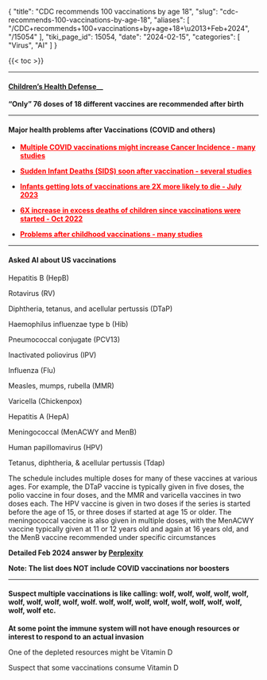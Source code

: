 {
  "title": "CDC recommends 100 vaccinations by age 18",
  "slug": "cdc-recommends-100-vaccinations-by-age-18",
  "aliases": [
    "/CDC+recommends+100+vaccinations+by+age+18+\u2013+Feb+2024",
    "/15054"
  ],
  "tiki_page_id": 15054,
  "date": "2024-02-15",
  "categories": [
    "Virus",
    "AI"
  ]
}

{{< toc >}}

---

#### [Children’s Health Defense](http://support.childrenshealthdefense.org/site/MessageViewer;jsessionid=00000000.app30028b?dlv_id=15582&em_id=15681.0&NONCE_TOKEN=3EF3BD1F7BB2645CC738280EEE073CE7)__

 **“Only”  76 doses of 18 different vaccines are recommended after birth** 

---

#### Major health problems after Vaccinations (COVID and others)

*  **<a href="/posts/multiple-covid-vaccinations-might-increase-cancer-incidence-many-studies" style="color: red; text-decoration: underline;" title="This post/category does not exist yet: Multiple COVID vaccinations might increase Cancer Incidence - many studies">Multiple COVID vaccinations might increase Cancer Incidence - many studies</a>** 

*  **<a href="/posts/sudden-infant-deaths-sids-soon-after-vaccination-several-studies" style="color: red; text-decoration: underline;" title="This post/category does not exist yet: Sudden Infant Deaths (SIDS) soon after vaccination - several studies">Sudden Infant Deaths (SIDS) soon after vaccination - several studies</a>** 

*  **<a href="/posts/infants-getting-lots-of-vaccinations-are-2x-more-likely-to-die" style="color: red; text-decoration: underline;" title="This post/category does not exist yet: Infants getting lots of vaccinations are 2X more likely to die - July 2023">Infants getting lots of vaccinations are 2X more likely to die - July 2023</a>** 

*  **<a href="/posts/6x-increase-in-excess-deaths-of-children-since-vaccinations-were-started" style="color: red; text-decoration: underline;" title="This post/category does not exist yet: 6X increase in excess deaths of children since vaccinations were started - Oct 2022">6X increase in excess deaths of children since vaccinations were started - Oct 2022</a>** 

*  **<a href="/posts/problems-after-childhood-vaccinations-many-studies" style="color: red; text-decoration: underline;" title="This post/category does not exist yet: Problems after childhood vaccinations - many studies">Problems after childhood vaccinations - many studies</a>** 

---

#### Asked AI about US vaccinations

Hepatitis B (HepB)

Rotavirus (RV)

Diphtheria, tetanus, and acellular pertussis (DTaP)

Haemophilus influenzae type b (Hib)

Pneumococcal conjugate (PCV13)

Inactivated poliovirus (IPV)

Influenza (Flu)

Measles, mumps, rubella (MMR)

Varicella (Chickenpox)

Hepatitis A (HepA)

Meningococcal (MenACWY and MenB)

Human papillomavirus (HPV)

Tetanus, diphtheria, & acellular pertussis (Tdap)

The schedule includes multiple doses for many of these vaccines at various ages. For example, the DTaP vaccine is typically given in five doses, the polio vaccine in four doses, and the MMR and varicella vaccines in two doses each. The HPV vaccine is given in two doses if the series is started before the age of 15, or three doses if started at age 15 or older. The meningococcal vaccine is also given in multiple doses, with the MenACWY vaccine typically given at 11 or 12 years old and again at 16 years old, and the MenB vaccine recommended under specific circumstances

 **Detailed Feb 2024 answer  by [Perplexity](https://www.perplexity.ai/search/How-many-vaccinations-bFEDVOyGQTCFNaHD_9ANQA?s=c)** 

 **Note:  The list does NOT include COVID vaccinations nor boosters** 

---

#### Suspect multiple vaccinations is like calling: wolf, wolf, wolf, wolf, wolf, wolf, wolf, wolf, wolf, wolf. wolf, wolf, wolf, wolf, wolf, wolf, wolf, wolf, wolf, wolf  etc.

 **At some point the immune system will not have enough resources or interest to respond to an actual invasion** 

One of the depleted resources might be Vitamin D

Suspect that some vaccinations consume Vitamin D